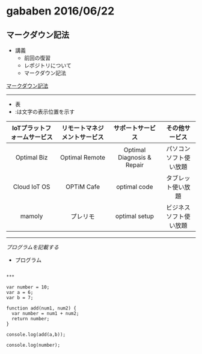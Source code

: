 # gababen 2016/06/22
## マークダウン記法
* 講義
   * 前回の復習
   * レポジトリについて
   * マークダウン記法

[マークダウン記法](http://kojika17.com/2013/01/starting-markdown.html)

***

* 表
 * :は文字の表示位置を示す

|IoTプラットフォームサービス|リモートマネジメントサービス|サポートサービス|その他サービス|
|:--------------------------:|:---------------------------:|:---------------:|:-------------:|
|Optimal Biz|Optimal Remote|Optimal Diagnosis & Repair |パソコンソフト使い放題|農業×IT|
|Cloud IoT OS|OPTiM Cafe|optimal code|タブレット使い放題|
|mamoly|プレリモ|optimal setup|ビジネスソフト使い放題|

***
*プログラムを記載する*

 * プログラム
```

***

var number = 10;
var a = 6;
var b = 7;

function add(num1, num2) {
  var number = num1 + num2;
  return number;
}

console.log(add(a,b));

console.log(number);


